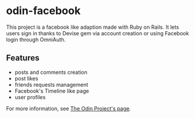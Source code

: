 # odin-facebook

This project is a facebook like adaption made with Ruby on Rails. It lets users sign in thanks to Devise gem via account creation or using Facebook login through OmniAuth.

## Features

- posts and comments creation
- post likes
- friends requests management
- Facebook's Timeline like page
- user profiles

For more information, see [The Odin Project's page](https://www.theodinproject.com/lessons/ruby-on-rails-rails-final-project).
